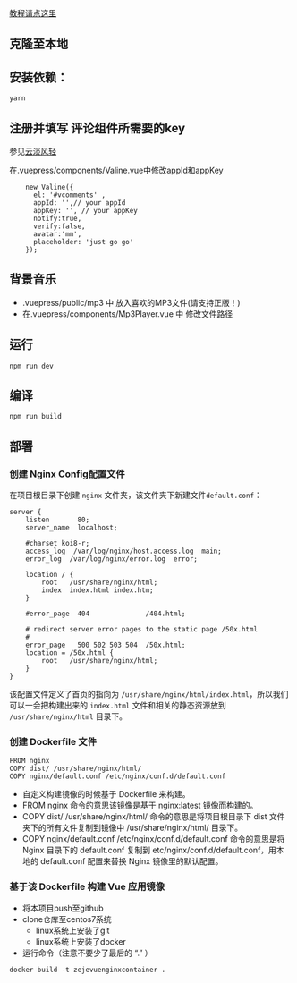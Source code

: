 [教程请点这里](https://zhuzhaohua.com/technology/vue/20190915_myblog.html)


## 克隆至本地

## 安装依赖：
```
yarn 
```

## 注册并填写 评论组件所需要的key
参见[云淡风轻](https://ioliu.cn/2017/add-valine-comments-to-your-blog/)

在.vuepress/components/Valine.vue中修改appId和appKey
```
    new Valine({
      el: '#vcomments' ,
      appId: '',// your appId
      appKey: '', // your appKey
      notify:true, 
      verify:false, 
      avatar:'mm', 
      placeholder: 'just go go' 
    });
```

## 背景音乐
* .vuepress/public/mp3 中 放入喜欢的MP3文件(请支持正版！)
* 在.vuepress/components/Mp3Player.vue 中 修改文件路径


## 运行
```
npm run dev
```

## 编译
```
npm run build
```

## 部署

### 创建 Nginx Config配置文件

在项目根目录下创建 `nginx` 文件夹，该文件夹下新建文件`default.conf`：
```
server {
    listen       80;
    server_name  localhost;

    #charset koi8-r;
    access_log  /var/log/nginx/host.access.log  main;
    error_log  /var/log/nginx/error.log  error;

    location / {
        root   /usr/share/nginx/html;
        index  index.html index.htm;
    }

    #error_page  404              /404.html;

    # redirect server error pages to the static page /50x.html
    #
    error_page   500 502 503 504  /50x.html;
    location = /50x.html {
        root   /usr/share/nginx/html;
    }
} 
```

该配置文件定义了首页的指向为 `/usr/share/nginx/html/index.html`，所以我们可以一会把构建出来的 `index.html` 文件和相关的静态资源放到 `/usr/share/nginx/html` 目录下。

### 创建 Dockerfile 文件
```
FROM nginx
COPY dist/ /usr/share/nginx/html/
COPY nginx/default.conf /etc/nginx/conf.d/default.conf
```

- 自定义构建镜像的时候基于 Dockerfile 来构建。
- FROM nginx 命令的意思该镜像是基于 nginx:latest 镜像而构建的。
- COPY dist/ /usr/share/nginx/html/ 命令的意思是将项目根目录下 dist 文件夹下的所有文件复制到镜像中 /usr/share/nginx/html/ 目录下。
- COPY nginx/default.conf /etc/nginx/conf.d/default.conf 命令的意思是将 Nginx 目录下的 default.conf 复制到 etc/nginx/conf.d/default.conf，用本地的 default.conf 配置来替换 Nginx 镜像里的默认配置。

### 基于该 Dockerfile 构建 Vue 应用镜像

* 将本项目push至github
* clone仓库至centos7系统
  * linux系统上安装了git
  * linux系统上安装了docker
* 运行命令（注意不要少了最后的 “.” ）
```
docker build -t zejevuenginxcontainer .
```

